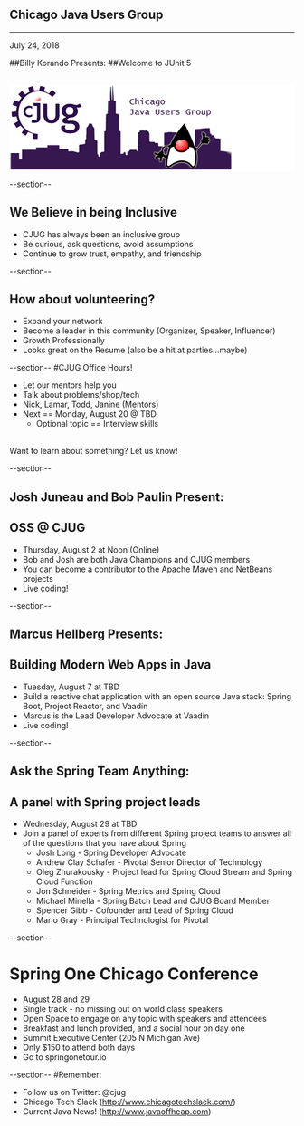 ## Chicago Java Users Group

---

July 24, 2018

##Billy Korando Presents: 
##Welcome to JUnit 5


<div style="background-color: white; margin-top: 30px;">
	<img src="images/cjug.gif" style="border: none; box-shadow: none;"/>
</div>


--section--
## We Believe in being Inclusive
 * CJUG has always been an inclusive group
 * Be curious, ask questions, avoid assumptions
 * Continue to grow trust, empathy, and friendship

--section--

## How about volunteering?
 * Expand your network
 * Become a leader in this community (Organizer, Speaker, Influencer)
 * Growth Professionally
 * Looks great on the Resume (also be a hit at parties...maybe)


--section--
#CJUG Office Hours!
* Let our mentors help you
* Talk about problems/shop/tech
* Nick, Lamar, Todd, Janine (Mentors)
* Next == Monday, August 20 @ TBD
  * Optional topic == Interview skills

<br>
Want to learn about something? Let us know!

--section--

## Josh Juneau and Bob Paulin Present: 
## OSS @ CJUG

* Thursday, August 2 at Noon (Online)
* Bob and Josh are both Java Champions and CJUG members
* You can become a contributor to the Apache Maven and NetBeans projects
* Live coding!



--section--

## Marcus Hellberg Presents: 
## Building Modern Web Apps in Java

* Tuesday, August 7 at TBD
* Build a reactive chat application with an open source Java stack: Spring Boot, Project Reactor, and Vaadin
* Marcus is the Lead Developer Advocate at Vaadin
* Live coding!

--section--

## Ask the Spring Team Anything: 
## A panel with Spring project leads

* Wednesday, August 29 at TBD
* Join a panel of experts from different Spring project teams to answer all of the questions that you have about Spring
  * Josh Long - Spring Developer Advocate
  * Andrew Clay Schafer - Pivotal Senior Director of Technology
  * Oleg Zhurakousky - Project lead for Spring Cloud Stream and Spring Cloud Function
  * Jon Schneider - Spring Metrics and Spring Cloud
  * Michael Minella - Spring Batch Lead and CJUG Board Member
  * Spencer Gibb - Cofounder and Lead of Spring Cloud
  * Mario Gray - Principal Technologist for Pivotal


--section--

# Spring One Chicago Conference

* August 28 and 29
* Single track - no missing out on world class speakers
* Open Space to engage on any topic with speakers and attendees
* Breakfast and lunch provided, and a social hour on day one
* Summit Executive Center (205 N Michigan Ave)
* Only $150 to attend both days
* Go to springonetour.io

--section--
#Remember:
 * Follow us on Twitter: @cjug
 * Chicago Tech Slack (http://www.chicagotechslack.com/)
 * Current Java News! (http://www.javaoffheap.com)
